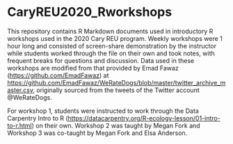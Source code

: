 # CaryREU2020_Rworkshops
This repository contains R Markdown documents used in introductory R workshops used in the 2020 Cary REU program. Weekly workshops were 1 hour long and consisted of screen-share demonstration by the instructor while students worked through the file on their own and took notes, with frequent breaks for questions and discussion.
Data used in these workshops are modified from that provided by Emad Fawaz (https://github.com/EmadFawaz) at https://github.com/EmadFawaz/WeRateDogs/blob/master/twitter_archive_master.csv, originally sourced from the tweets of the Twitter account @WeRateDogs.

For workshop 1, students were instructed to work through the Data Carpentry Intro to R (https://datacarpentry.org/R-ecology-lesson/01-intro-to-r.html) on their own. Workshop 2 was taught by Megan Fork and Workshop 3 was co-taught by Megan Fork and Elsa Anderson.